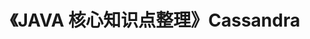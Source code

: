 ---
title: 《JAVA 核心知识点整理》Cassandra
tag: 
  - JAVA核心知识点整理
  - hide
categories:
  - 读书笔记
  - JAVA核心知识点整理
---
